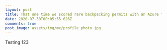 ```yaml
---
layout: post
title: That one time we scored rare backpacking permits with an Azure function
date: 2020-07-30T00:05:55.626Z
comments: true
post_image: assets/img/me/profile_photo.jpg
---
```



Testing 123